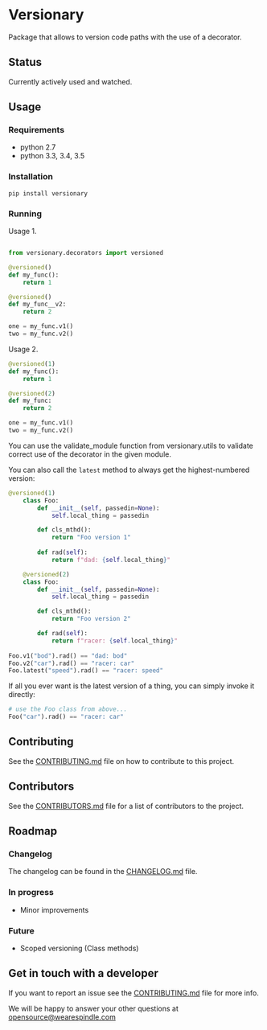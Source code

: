 # Versionary

Package that allows to version code paths with the use of a decorator.

## Status

Currently actively used and watched.

## Usage

### Requirements

 * python 2.7
 * python 3.3, 3.4, 3.5

### Installation

```
pip install versionary
```

### Running

Usage 1.
```python

from versionary.decorators import versioned

@versioned()
def my_func():
    return 1

@versioned()
def my_func__v2:
    return 2

one = my_func.v1()
two = my_func.v2()
```

Usage 2.
```python
@versioned(1)
def my_func():
    return 1

@versioned(2)
def my_func:
    return 2

one = my_func.v1()
two = my_func.v2()
```

You can use the validate_module function from versionary.utils to
validate correct use of the decorator in the given module.

You can also call the `latest` method to always get the highest-numbered version:

```python
@versioned(1)
    class Foo:
        def __init__(self, passedin=None):
            self.local_thing = passedin

        def cls_mthd():
            return "Foo version 1"
        
        def rad(self):
            return f"dad: {self.local_thing}"

    @versioned(2)
    class Foo:
        def __init__(self, passedin=None):
            self.local_thing = passedin

        def cls_mthd():
            return "Foo version 2"

        def rad(self):
            return f"racer: {self.local_thing}"
    
Foo.v1("bod").rad() == "dad: bod"
Foo.v2("car").rad() == "racer: car"
Foo.latest("speed").rad() == "racer: speed"
```

If all you ever want is the latest version of a thing, you can simply invoke it directly:

```python
# use the Foo class from above...
Foo("car").rad() == "racer: car"
```

## Contributing

See the [CONTRIBUTING.md](https://github.com/wearespindle/versionary/blob/develop/CONTRIBUTING.md) file on how to contribute to this project.

## Contributors

See the [CONTRIBUTORS.md](https://github.com/wearespindle/versionary/blob/develop/CONTRIBUTORS.md) file for a list of contributors to the project.

## Roadmap

### Changelog

The changelog can be found in the [CHANGELOG.md](https://github.com/wearespindle/versionary/blob/develop/CHANGELOG.md) file.

### In progress

 * Minor improvements

### Future

 * Scoped versioning (Class methods)

## Get in touch with a developer

If you want to report an issue see the [CONTRIBUTING.md](https://github.com/wearespindle/versionary/blob/develop/CONTRIBUTING.md) file for more info.

We will be happy to answer your other questions at opensource@wearespindle.com
